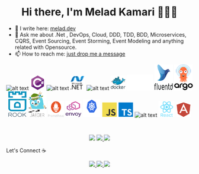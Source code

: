 <h1 align="center">Hi there, I'm Melad Kamari 🧙‍♂️👾</h1>




- 📃 I write here: <a href="https://melad.dev">melad.dev</a>
- 💬 Ask me about .Net , DevOps, Cloud, DDD, TDD, BDD, Microservices, CQRS, Event Sourcing, Event Storming, Event Modeling and anything related with Opensource.
- 📫 How to reach me: <a href = "mailto: meladhamedani@gmail.com">just drop me a message</a>
</p>

<p align="center"> 
<img src="https://user-images.githubusercontent.com/9213496/100453323-fe6f4280-30cf-11eb-87cc-f3da8af32944.png" alt="alt text" width="48" height="48">
  <img src="https://raw.githubusercontent.com/devicons/devicon/master/icons/csharp/csharp-original.svg" alt="csharp" width="40" height="40" />
  <img src="https://user-images.githubusercontent.com/9213496/100454540-560ead80-30d2-11eb-8291-225f05f267f5.png" alt="alt text" width="48" height="48">
  <img src="https://raw.githubusercontent.com/devicons/devicon/master/icons/dot-net/dot-net-original-wordmark.svg" alt="dotnet" width="40" height="40" />
<img src="https://user-images.githubusercontent.com/9213496/100453313-fd3e1580-30cf-11eb-9880-3b6b268d663c.png" alt="alt text" width="48" height="48">
  <img src="https://raw.githubusercontent.com/devicons/devicon/master/icons/docker/docker-original-wordmark.svg" alt="docker" width="40" height="40" />
  
   <img src="https://github.com/cncf/artwork/blob/master/projects/grpc/stacked/white/grpc-stacked-white.png" alt="kubernetes" width="70" height="43" />
   <img src="https://github.com/cncf/artwork/blob/master/projects/fluentd/stacked/color/fluentd-stacked-color.png" alt="kubernetes" width="50" height="70" />
   
   
   <img src="https://raw.githubusercontent.com/cncf/artwork/master/projects/argo/stacked/color/argo-stacked-color.png" alt="kubernetes" width="50" height="70" />
  
   <img src="https://raw.githubusercontent.com/cncf/artwork/master/projects/rook/stacked/color/rook-stacked-color.png" alt="kubernetes" width="50" height="70" />
  
   <img src="https://raw.githubusercontent.com/cncf/artwork/master/projects/jaeger/stacked/color/jaeger-stacked-color.png" alt="kubernetes" width="50" height="70" />

  
  
  
  <img src="https://raw.githubusercontent.com/cncf/artwork/master/projects/prometheus/stacked/color/prometheus-stacked-color.png" alt="kubernetes" width="43" height="43" />
  
  <img src="https://raw.githubusercontent.com/cncf/artwork/master/projects/envoy/stacked/color/envoy-stacked-color.png" alt="kubernetes" width="43" height="43" />

 <img src="https://raw.githubusercontent.com/cncf/artwork/master/projects/kubernetes/stacked/white-text/kubernetes-stacked-white-text.png" alt="kubernetes" width="48" height="48" />




   
  
  

  <img src="https://raw.githubusercontent.com/devicons/devicon/master/icons/javascript/javascript-original.svg" alt="typescript" width="40" height="40" />
  <img src="https://raw.githubusercontent.com/devicons/devicon/master/icons/typescript/typescript-original.svg" alt="typescript" width="40" height="40" />
  <img src="https://user-images.githubusercontent.com/9213496/100453281-f8796180-30cf-11eb-8713-5d46659acf9a.png" alt="alt text" width="48" height="48">
    <img src="https://raw.githubusercontent.com/devicons/devicon/master/icons/react/react-original-wordmark.svg" alt="kubernetes" width="43" height="43" />
  

  <img src="https://raw.githubusercontent.com/devicons/devicon/master/icons/angularjs/angularjs-plain.svg" alt="angular" width="40" height="40" />
</p>
</br>

<p align="center">
  <img src="https://github-readme-streak-stats.herokuapp.com?user=meladkamari&theme=tokyonight&hide_border=true">
 <a href="#" alt="Melad's github stats">
  <img src="https://github-readme-stats.vercel.app/api?username=MeladKamari&theme=tokyonight&hide_border=true" />
 </a>
   <a href="https://github.com/unchase">
    <img src = "https://github-readme-stats.vercel.app/api/top-langs/?username=MeladKamari&theme=tokyonight&hide_border=true&hide=css,html">
  </a>
</p>

Let's Connect ☕
<p align="center">
<a href="https://twitter.com/MeladKamari" target="_blank">
  <img src="https://img.shields.io/badge/Twitter-1DA1F2?style=for-the-badge&logo=twitter&logoColor=white" />
 </a>
 <a href="https://www.linkedin.com/in/melad-kamari-70a65b120" target="_blank">
  <img src="https://img.shields.io/badge/LinkedIn-0077B5?style=for-the-badge&logo=linkedin&logoColor=white" />
 </a>
  <a href="https://t.me/Meladkamari" target="_blank">
  <img src="https://img.shields.io/badge/Telegram-2CA5E0?style=for-the-badge&logo=telegram&logoColor=white" />
 </a>


